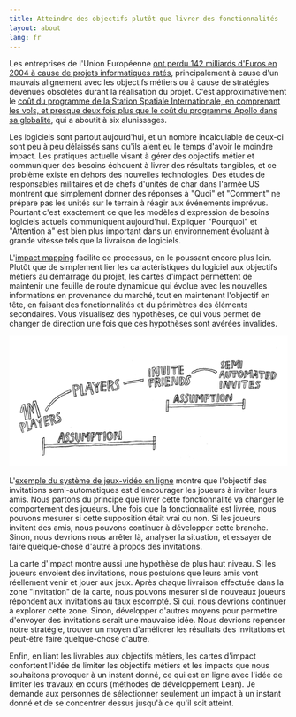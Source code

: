 ```yaml
---
title: Atteindre des objectifs plutôt que livrer des fonctionnalités
layout: about
lang: fr
---
```

Les entreprises de l'Union Européenne <a href="http://www.bcs.org/content/ConWebDoc/19584" target="_blank">ont perdu 142 milliards d'Euros en 2004 à cause de projets informatiques ratés</a>,
principalement à cause d'un mauvais alignement avec les objectifs métiers ou à cause de stratégies devenues obsolètes durant la réalisation du projet. C'est approximativement le <a target="_blank" href="http://www.thespacereview.com/article/1579/1">coût du programme de la Station Spatiale Internationale, en comprenant les vols, et presque deux fois plus que le coût du programme Apollo dans sa globalité</a>, qui a aboutit à six alunissages.
	
Les logiciels sont partout aujourd'hui, et un nombre incalculable de ceux-ci sont peu à peu délaissés sans qu'ils aient eu le temps d'avoir le moindre impact. Les pratiques actuelle visant à gérer des objectifs métier et communiquer des besoins échouent à livrer des résultats tangibles, et ce problème existe en dehors des nouvelles technologies. Des études de responsables militaires et de chefs d'unités de char dans l'armée US montrent que simplement donner des réponses à "Quoi" et "Comment" ne prépare pas les unités sur le terrain à réagir aux événements imprévus. Pourtant c'est exactement ce que les modèles d'expression de besoins logiciels actuels communiquent aujourd'hui. Expliquer "Pourquoi" et "Attention à" est bien plus important dans un environnement évoluant à grande vitesse tels que la livraison de logiciels. 

L'<a href="/fr/about.html">impact mapping</a> facilite ce processus, en le poussant encore plus loin. Plutôt que de simplement lier les caractéristiques du logiciel aux objectifs métiers au démarrage du projet, les cartes d'impact permettent de maintenir une feuille de route dynamique qui évolue avec les nouvelles informations en provenance du marché, tout en maintenant l'objectif en tête, en faisant des fonctionnalités et du périmètres des éléments secondaires. Vous visualisez des hypothèses, ce qui vous permet de changer de direction une fois que ces hypothèses sont avérées invalides. 

<img src="/assets/assumptions.png" />

L'<a href="/fr/example.html">exemple du système de jeux-vidéo en ligne</a> montre que l'objectif des invitations semi-automatiques est d'encourager les joueurs à inviter leurs amis. Nous partons du principe que livrer cette fonctionnalité va changer le comportement des joueurs. Une fois que la fonctionnalité est livrée, nous pouvons mesurer si cette supposition était vrai ou non. Si les joueurs invitent des amis, nous pouvons continuer à développer cette branche. Sinon, nous devrions nous arrêter là, analyser la situation, et essayer de faire quelque-chose d'autre à propos des invitations. 

La carte d'impact montre aussi une hypothèse de plus haut niveau. Si les joueurs envoient des invitations, nous postulons que leurs amis vont réellement venir et jouer aux jeux. Après chaque livraison effectuée dans la zone "Invitation" de la carte, nous pouvons mesurer si de nouveaux joueurs répondent aux invitations au taux escompté. Si oui, nous devrions continuer à explorer cette zone. Sinon, développer d'autres moyens pour permettre d'envoyer des invitations serait une mauvaise idée. Nous devrions repenser notre stratégie, trouver un moyen d'améliorer les résultats des invitations et peut-être faire quelque-chose d'autre.

Enfin, en liant les livrables aux objectifs métiers, les cartes d'impact confortent l'idée de limiter les objectifs métiers et les impacts que nous souhaitons provoquer à un instant donné, ce qui est en ligne avec l'idée de limiter les travaux en cours (méthodes de développement Lean). Je demande aux personnes de sélectionner seulement un impact à un instant donné et de se concentrer dessus jusqu'à ce qu'il soit atteint.
